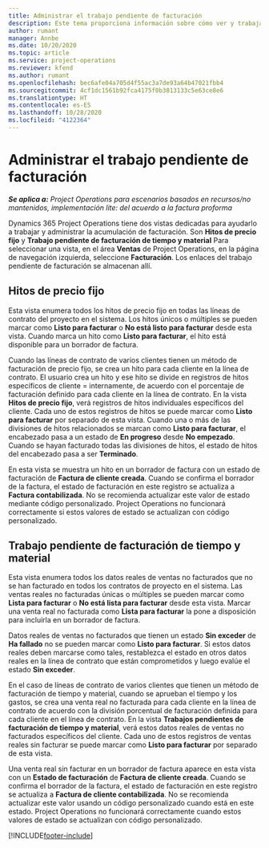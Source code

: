 ```yaml
---
title: Administrar el trabajo pendiente de facturación
description: Este tema proporciona información sobre cómo ver y trabajar con el trabajo pendiente de facturación en Project Operations.
author: rumant
manager: Annbe
ms.date: 10/20/2020
ms.topic: article
ms.service: project-operations
ms.reviewer: kfend
ms.author: rumant
ms.openlocfilehash: bec6afe04a705d4f55ac3a7de93a64b47021fbb4
ms.sourcegitcommit: 4cf1dc1561b92fca4175f0b3813133c5e63ce8e6
ms.translationtype: HT
ms.contentlocale: es-ES
ms.lasthandoff: 10/28/2020
ms.locfileid: "4122364"
---
```

# <a name="manage-the-billing-backlog"></a>Administrar el trabajo pendiente de facturación

_**Se aplica a:** Project Operations para escenarios basados en recursos/no mantenidos, implementación lite: del acuerdo a la factura proforma_

Dynamics 365 Project Operations tiene dos vistas dedicadas para ayudarlo a trabajar y administrar la acumulación de facturación. Son **Hitos de precio fijo** y **Trabajo pendiente de facturación de tiempo y material** Para seleccionar una vista, en el área **Ventas** de Project Operations, en la página de navegación izquierda, seleccione **Facturación**. Los enlaces del trabajo pendiente de facturación se almacenan allí.

## <a name="fixed-price-milestones"></a>Hitos de precio fijo

Esta vista enumera todos los hitos de precio fijo en todas las líneas de contrato del proyecto en el sistema. Los hitos únicos o múltiples se pueden marcar como **Listo para facturar** o **No está listo para facturar** desde esta vista. Cuando marca un hito como **Listo para facturar**, el hito está disponible para un borrador de factura.

Cuando las líneas de contrato de varios clientes tienen un método de facturación de precio fijo, se crea un hito para cada cliente en la línea de contrato. El usuario crea un hito y ese hito se divide en registros de hitos específicos de cliente = internamente, de acuerdo con el porcentaje de facturación definido para cada cliente en la línea de contrato. En la vista **Hitos de precio fijo**, verá registros de hitos individuales específicos del cliente. Cada uno de estos registros de hitos se puede marcar como **Listo para facturar** por separado de esta vista. Cuando una o más de las divisiones de hitos relacionados se marcan como **Listo para facturar**, el encabezado pasa a un estado de **En progreso** desde **No empezado**. Cuando se hayan facturado todas las divisiones de hitos, el estado de hitos del encabezado pasa a ser **Terminado**.

En esta vista se muestra un hito en un borrador de factura con un estado de facturación de **Factura de cliente creada**. Cuando se confirma el borrador de la factura, el estado de facturación en este registro se actualiza a **Factura contabilizada**. No se recomienda actualizar este valor de estado mediante código personalizado. Project Operations no funcionará correctamente si estos valores de estado se actualizan con código personalizado.

## <a name="time-and-material-billing-backlog"></a>Trabajo pendiente de facturación de tiempo y material

Esta vista enumera todos los datos reales de ventas no facturados que no se han facturado en todos los contratos de proyecto en el sistema. Las ventas reales no facturadas únicas o múltiples se pueden marcar como **Lista para facturar** o **No está lista para facturar** desde esta vista. Marcar una venta real no facturada como **Lista para facturar** la pone a disposición para incluirla en un borrador de factura.

Datos reales de ventas no facturados que tienen un estado **Sin exceder** de **Ha fallado** no se pueden marcar como **Listo para facturar**. Si estos datos reales deben marcarse como tales, restablezca el estado en otros datos reales en la línea de contrato que están comprometidos y luego evalúe el estado **Sin exceder**.

En el caso de líneas de contrato de varios clientes que tienen un método de facturación de tiempo y material, cuando se aprueban el tiempo y los gastos, se crea una venta real no facturada para cada cliente en la línea de contrato de acuerdo con la división porcentual de facturación definida para cada cliente en el línea de contrato. En la vista **Trabajos pendientes de facturación de tiempo y material**, verá estos datos reales de ventas no facturados específicos del cliente. Cada uno de estos registros de ventas reales sin facturar se puede marcar como **Listo para facturar** por separado de esta vista.

Una venta real sin facturar en un borrador de factura aparece en esta vista con un **Estado de facturación** de **Factura de cliente creada**. Cuando se confirma el borrador de la factura, el estado de facturación en este registro se actualiza a **Factura de cliente contabilizada**. No se recomienda actualizar este valor usando un código personalizado cuando está en este estado. Project Operations no funcionará correctamente cuando estos valores de estado se actualizan con código personalizado.


[!INCLUDE[footer-include](../includes/footer-banner.md)]
